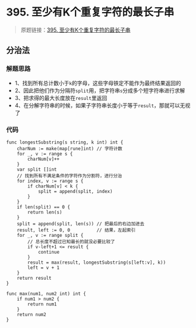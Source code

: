 # 395. 至少有K个重复字符的最长子串
> 原题链接：[395. 至少有K个重复字符的最长子串](https://leetcode-cn.com/problems/longest-substring-with-at-least-k-repeating-characters/)

## 分治法
### 解题思路
* 1、找到所有总计数小于``k``的字母，这些字母铁定不能作为最终结果返回的
* 2、因此把他们作为分隔符``split``用，把字符串``s``分成多个短字符串进行求解
* 3、把求得的最大长度放在``result``里返回
* 4、在分解字符串的时候，如果子字符串长度小于等于``result``，那就可以无视了
### 代码

```golang
func longestSubstring(s string, k int) int {
	charNum := make(map[rune]int) // 字符计数
	for _, v := range s {
		charNum[v]++
	}
	var split []int
	// 找到所有不满足条件的字符作为分割符，进行分治
	for index, v := range s {
		if charNum[v] < k {
			split = append(split, index)
		}
	}
	if len(split) == 0 {
		return len(s)
	}
	split = append(split, len(s)) // 把最后的右边加进去
	result, left := 0, 0          // 结果，左起索引
	for _, v := range split {
		// 总长度不超过已知最长的就没必要比较了
		if v-left+1 <= result {
			continue
		}
		result = max(result, longestSubstring(s[left:v], k))
		left = v + 1
	}
	return result
}

func max(num1, num2 int) int {
	if num1 > num2 {
		return num1
	}
	return num2
}
```